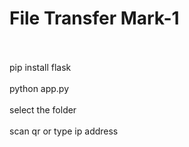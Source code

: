 <h1>File Transfer Mark-1</h1><br>
<br>
pip install flask <br>
<br>
python app.py <br>
<br>
select the folder <br>
<br>
scan qr or type ip address <br>